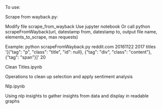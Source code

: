 To use:

Scrape from wayback.py:

Modify file scrape_from_wayback
Use jupyter notebook
Or call
python scrapeFromWayback(url, datestamp from, datestamp to, output file name, elements_to_scrape, max requests)


Example: python scrapeFromWayback.py reddit.com 20161122 2017 titles '[{"tag": "p", "class": "title", "id": null}, {"tag": "div", "class": "content"}, {"tag": "span"}]' 20


Clean Titles.ipynb

Operations to clean up selection and apply sentiment analysis

Nlp.ipynb 

Using nlp insights to gather insights from data and display in readable graphs


